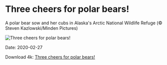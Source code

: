 # Three cheers for polar bears!

A polar bear sow and her cubs in Alaska's Arctic National Wildlife Refuge (© Steven Kazlowski/Minden Pictures)

![Three cheers for polar bears!](https://bing.com/th?id=OHR.PBWhaleBones_EN-US8550622199_UHD.jpg&rf=LaDigue_UHD.jpg&pid=hp&w=1024&h=576)

Date: 2020-02-27

Download 4k: [Three cheers for polar bears!](https://bing.com/th?id=OHR.PBWhaleBones_EN-US8550622199_UHD.jpg&rf=LaDigue_UHD.jpg&pid=hp&w=3840&h=2160)

